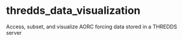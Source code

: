 # thredds_data_visualization
Access, subset, and visualize AORC forcing data stored in a THREDDS server
